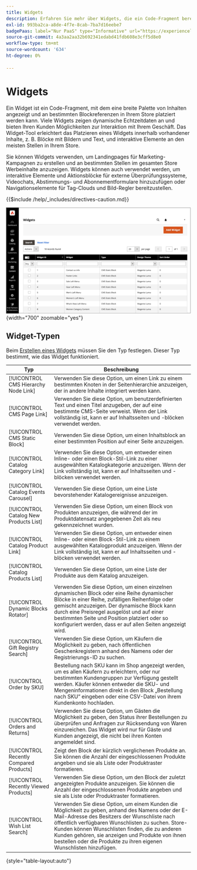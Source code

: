 ```yaml
---
title: Widgets
description: Erfahren Sie mehr über Widgets, die ein Code-Fragment bereitstellen, mit dem Sie eine breite Palette von Inhalten anzeigen und bei bestimmten Blockreferenzen in Ihrem Store platzieren können.
exl-id: 993ba2ca-a8de-4f7e-8cab-7ba7d16eebe7
badgePaas: label="Nur PaaS" type="Informative" url="https://experienceleague.adobe.com/en/docs/commerce/user-guides/product-solutions" tooltip="Gilt nur für Adobe Commerce in Cloud-Projekten (von Adobe verwaltete PaaS-Infrastruktur) und lokale Projekte."
source-git-commit: 4a3aa2aa32b692341edabd41fdb608e3cff5d8e0
workflow-type: tm+mt
source-wordcount: '634'
ht-degree: 0%

---
```


# Widgets

Ein Widget ist ein Code-Fragment, mit dem eine breite Palette von Inhalten angezeigt und an bestimmten Blockreferenzen in Ihrem Store platziert werden kann. Viele Widgets zeigen dynamische Echtzeitdaten an und bieten Ihren Kunden Möglichkeiten zur Interaktion mit Ihrem Geschäft. Das Widget-Tool erleichtert das Platzieren eines Widgets innerhalb vorhandener Inhalte, z. B. Blöcke mit Bildern und Text, und interaktive Elemente an den meisten Stellen in Ihrem Store.

Sie können Widgets verwenden, um Landingpages für Marketing-Kampagnen zu erstellen und an bestimmten Stellen im gesamten Store Werbeinhalte anzuzeigen. Widgets können auch verwendet werden, um interaktive Elemente und Aktionsblöcke für externe Überprüfungssysteme, Videochats, Abstimmungs- und Abonnementformulare hinzuzufügen oder Navigationselemente für Tag-Clouds und Bild-Regler bereitzustellen.

{{$include /help/_includes/directives-caution.md}}

![Widget „Neue Produktliste“](./assets/storefront-home-page-new-products.png){width="700" zoomable="yes"}

## Widget-Typen

Beim [Erstellen eines Widgets](widget-create.md) müssen Sie den Typ festlegen. Dieser Typ bestimmt, wie das Widget funktioniert.

| Typ | Beschreibung |
|--- |--- |
| [!UICONTROL CMS Hierarchy Node Link] | Verwenden Sie diese Option, um einen Link zu einem bestimmten Knoten in der Seitenhierarchie anzuzeigen, der in andere Inhalte integriert werden kann. |
| [!UICONTROL CMS Page Link] | Verwenden Sie diese Option, um benutzerdefinierten Text und einen Titel anzugeben, der auf eine bestimmte CMS-Seite verweist. Wenn der Link vollständig ist, kann er auf Inhaltsseiten und -blöcken verwendet werden. |
| [!UICONTROL CMS Static Block] | Verwenden Sie diese Option, um einen Inhaltsblock an einer bestimmten Position auf einer Seite anzuzeigen. |
| [!UICONTROL Catalog Category Link] | Verwenden Sie diese Option, um entweder einen Inline- oder einen Block-Stil-Link zu einer ausgewählten Katalogkategorie anzuzeigen. Wenn der Link vollständig ist, kann er auf Inhaltsseiten und -blöcken verwendet werden. |
| [!UICONTROL Catalog Events Carousel] | Verwenden Sie diese Option, um eine Liste bevorstehender Katalogereignisse anzuzeigen. |
| [!UICONTROL Catalog New Products List] | Verwenden Sie diese Option, um einen Block von Produkten anzuzeigen, die während der im Produktdatensatz angegebenen Zeit als neu gekennzeichnet wurden. |
| [!UICONTROL Catalog Product Link] | Verwenden Sie diese Option, um entweder einen Inline- oder einen Block-Stil-Link zu einem ausgewählten Katalogprodukt anzuzeigen. Wenn der Link vollständig ist, kann er auf Inhaltsseiten und -blöcken verwendet werden. |
| [!UICONTROL Catalog Products List] | Verwenden Sie diese Option, um eine Liste der Produkte aus dem Katalog anzuzeigen. |
| [!UICONTROL Dynamic Blocks Rotator] | Verwenden Sie diese Option, um einen einzelnen dynamischen Block oder eine Reihe dynamischer Blöcke in einer Reihe, zufälligen Reihenfolge oder gemischt anzuzeigen. Der dynamische Block kann durch eine Preisregel ausgelöst und auf einer bestimmten Seite und Position platziert oder so konfiguriert werden, dass er auf allen Seiten angezeigt wird. |
| [!UICONTROL Gift Registry Search] | Verwenden Sie diese Option, um Käufern die Möglichkeit zu geben, nach öffentlichen Geschenkregistern anhand des Namens oder der Registrierungs-ID zu suchen. |
| [!UICONTROL Order by SKU] | Bestellung nach SKU kann im Shop angezeigt werden, um es allen Käufern zu erleichtern, oder nur bestimmten Kundengruppen zur Verfügung gestellt werden. Käufer können entweder die SKU- und Mengeninformationen direkt in den Block „Bestellung nach SKU“ eingeben oder eine CSV-Datei von ihrem Kundenkonto hochladen. |
| [!UICONTROL Orders and Returns] | Verwenden Sie diese Option, um Gästen die Möglichkeit zu geben, den Status ihrer Bestellungen zu überprüfen und Anfragen zur Rücksendung von Waren einzureichen. Das Widget wird nur für Gäste und Kunden angezeigt, die nicht bei ihren Konten angemeldet sind. |
| [!UICONTROL Recently Compared Products] | Zeigt den Block der kürzlich verglichenen Produkte an. Sie können die Anzahl der eingeschlossenen Produkte angeben und sie als Liste oder Produktraster formatieren. |
| [!UICONTROL Recently Viewed Products] | Verwenden Sie diese Option, um den Block der zuletzt angezeigten Produkte anzuzeigen. Sie können die Anzahl der eingeschlossenen Produkte angeben und sie als Liste oder Produktraster formatieren. |
| [!UICONTROL Wish List Search] | Verwenden Sie diese Option, um einem Kunden die Möglichkeit zu geben, anhand des Namens oder der E-Mail-Adresse des Besitzers der Wunschliste nach öffentlich verfügbaren Wunschlisten zu suchen. Store-Kunden können Wunschlisten finden, die zu anderen Kunden gehören, sie anzeigen und Produkte von ihnen bestellen oder die Produkte zu ihren eigenen Wunschlisten hinzufügen. |

{style="table-layout:auto"}

<!-- Last updated from includes: 2022-08-30 15:36:09 -->
